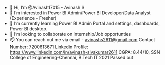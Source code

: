 - 👋 Hi, I’m @Avinash17015 - Avinash S
- 👀 I’m interested in Power BI Admin/Power BI Developer/Data Analyst (Experience - Fresher)
- 🌱 I’m currently learning Power BI Admin Portal and settings, dashboards, Power BI desktop.
- 💞️ I’m looking to collaborate on Internship/Job opportunties
- 📫 You can reach out me via email - avinashs2611@gmail.com
Contact Number: 7200613671
Linkedin Profile: https://www.linkedin.com/in/avinash-sivakumar2611
CGPA: 8.44/10, SSN College of Engineering-Chennai, B.Tech IT 2021 Passed out

<!---
Avinash17015/Avinash17015 is a ✨ special ✨ repository because its `README.md` (this file) appears on your GitHub profile.
You can click the Preview link to take a look at your changes.
--->
